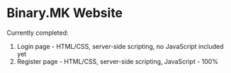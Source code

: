 # Binary.MK Website

Currently completed:
1. Login page - HTML/CSS, server-side scripting, no JavaScript included yet
2. Register page - HTML/CSS, server-side scripting, JavaScript - 100%
